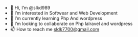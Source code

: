 - 👋 Hi, I’m @slkd989
- 👀 I’m interested in Softwear and Web Development 
- 🌱 I’m currently learning Php And wordpress
- 💞️ I’m looking to collaborate on Php lalravel and wordpress
- 📫 How to reach me sldk7700@gmail.com

<!---
slkd989/slkd989 is a ✨ special ✨ repository because its `README.md` (this file) appears on your GitHub profile.
You can click the Preview link to take a look at your changes.
--->
